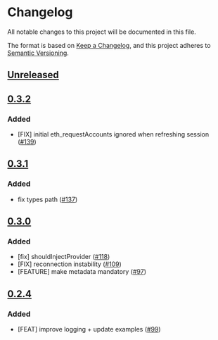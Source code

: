 # Changelog
All notable changes to this project will be documented in this file.

The format is based on [Keep a Changelog](https://keepachangelog.com/en/1.0.0/),
and this project adheres to [Semantic Versioning](https://semver.org/spec/v2.0.0.html).

## [Unreleased]

## [0.3.2]
### Added
- [FIX] initial eth_requestAccounts ignored when refreshing session ([#139](https://github.com/MetaMask/metamask-sdk/pull/139))

## [0.3.1]
### Added
- fix types path ([#137](https://github.com/MetaMask/metamask-sdk/pull/137))

## [0.3.0]
### Added
- [fix] shouldInjectProvider  ([#118](https://github.com/MetaMask/metamask-sdk/pull/118))
- [FIX] reconnection instability ([#109](https://github.com/MetaMask/metamask-sdk/pull/109))
- [FEATURE] make metadata mandatory ([#97](https://github.com/MetaMask/metamask-sdk/pull/97))

## [0.2.4]
### Added
- [FEAT] improve logging + update examples ([#99](https://github.com/MetaMask/metamask-sdk/pull/99))

[Unreleased]: https://github.com/MetaMask/metamask-sdk/compare/v0.3.2...HEAD
[0.3.2]: https://github.com/MetaMask/metamask-sdk/compare/v0.3.1...v0.3.2
[0.3.1]: https://github.com/MetaMask/metamask-sdk/compare/v0.3.0...v0.3.1
[0.3.0]: https://github.com/MetaMask/metamask-sdk/compare/v0.2.4...v0.3.0
[0.2.4]: https://github.com/MetaMask/metamask-sdk/releases/tag/v0.2.4
